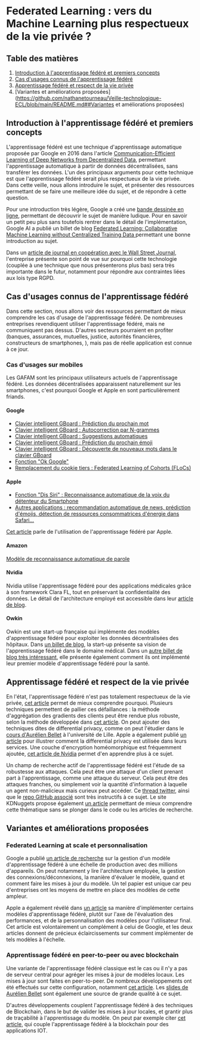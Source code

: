 # Federated Learning : vers du Machine Learning plus respectueux de la vie privée ?

## Table des matières
1. [Introduction à l'apprentissage fédéré et premiers concepts](https://github.com/nathanetourneau/Veille-technologique-ECL/blob/main/README.md#introduction-%C3%A0-lapprentissage-f%C3%A9d%C3%A9r%C3%A9-et-premiers-concepts)
2. [Cas d'usages connus de l'apprentissage fédéré](https://github.com/nathanetourneau/Veille-technologique-ECL/blob/main/README.md#cas-dusages-connus-de-lapprentissage-f%C3%A9d%C3%A9r%C3%A9)
3. [Apprentissage fédéré et respect de la vie privée](https://github.com/nathanetourneau/Veille-technologique-ECL#apprentissage-f%C3%A9d%C3%A9r%C3%A9-et-respect-de-la-vie-priv%C3%A9e)
4. [Variantes et améliorations proposées](https://github.com/nathanetourneau/Veille-technologique-ECL/blob/main/README.md##Variantes et améliorations proposées)

## Introduction à l'apprentissage fédéré et premiers concepts
L'apprentissage fédéré est une technique d'apprentissage automatique proposée par Google en 2016 dans l'article [Communication-Efficient Learning of Deep Networks
from Decentralized Data](http://proceedings.mlr.press/v54/mcmahan17a/mcmahan17a.pdf), permettant l'apprentissage automatique à partir de données décentralisées, sans transférer les données. L'un des principaux arguments pour cette technique est que l'apprentissage fédéré serait plus respectueux de la vie privée. Dans cette veille, nous allons introduire le sujet, et présenter des ressources permettant de se faire une meilleure idée du sujet, et de répondre à cette question.

Pour une introduction très légère, Google a créé une [bande dessinée en ligne](https://federated.withgoogle.com/), permettant de découvrir le sujet de manière ludique. Pour en savoir un petit peu plus sans toutefois rentrer dans le détail de l'implémentation, Google AI a publié un billet de blog [
Federated Learning: Collaborative Machine Learning without Centralized Training Data ](https://ai.googleblog.com/2017/04/federated-learning-collaborative.html) permettant une bonne introduction au sujet.

Dans un [article de journal en coopération avec le Wall Street Journal](https://deloitte.wsj.com/articles/keeping-ai-private-homomorphic-encryption-federated-learning-01644518384), l'entreprise présente son point de vue sur pourquoi cette technologie (couplée à une technique que nous présenterons plus bas) sera très importante dans le futur, notamment pour répondre aux contraintes liées aux lois type RGPD.

## Cas d'usages connus de l'apprentissage fédéré
Dans cette section, nous allons voir des ressources permettant de mieux comprendre les cas d'usage de l'apprentissage fédéré. De nombreuses entreprises revendiquent utiliser l'apprentissage fédéré, mais ne communiquent pas dessus. D'autres secteurs pourraient en profiter (banques, assurances, mutuelles, justice, autorités financières, constructeurs de smartphones, ), mais pas de réelle application est connue à ce jour.

### Cas d'usages sur mobiles
Les GAFAM sont les principaux utilisateurs actuels de l'apprentissage fédéré. Les données décentralisées apparaissent naturellement sur les smartphones, c'est pourquoi Google et Apple en sont particulièrement friands.

#### Google

- [Clavier intelligent GBoard : Prédiction du prochain mot](https://research.google/pubs/pub47586/)
- [Clavier intelligent GBoard : Autocorrection par N-grammes](https://research.google/pubs/pub48709/)
- [Clavier intelligent GBoard : Suggestions automatiques](https://research.google/pubs/pub47655/)
- [Clavier intelligent GBoard : Prédiction du prochain émoji](https://research.google/pubs/pub48270/)
- [Clavier intelligent GBoard : Découverte de nouveaux mots dans le clavier GBoard](https://research.google/pubs/pub49223/)
- [Fonction "Ok Google"](https://research.google/pubs/pub49696/)
- [Remplacement du cookie tiers : Federated Learning of Cohorts (FLoCs)](https://github.com/google/ads-privacy/tree/master/proposals/FLoC)

#### Apple
- [Fonction "Dis Siri" : Reconnaissance automatique de la voix du détenteur du Smartphone](https://machinelearning.apple.com/research/improving-on-device-speaker)
- [Autres applications : recommandation automatique de news, prédiction d'émojis, détection de ressources consommatrices d'énergie dans Safari...](https://machinelearning.apple.com/research/federated-personalization)

[Cet article](https://www.technologyreview.com/2019/12/11/131629/apple-ai-personalizes-siri-federated-learning/) parle de l'utilisation de l'apprentissage fédéré par Apple.

#### Amazon
[Modèle de reconnaissance automatique de parole](https://www.amazon.science/publications/cross-silo-federated-training-in-the-cloud-with-diversity-scaling-and-semi-supervised-learning)

#### Nvidia
Nvidia utilise l'apprentissage fédéré pour des applications médicales grâce à son framework Clara FL, tout en préservant la confidentialité des données. Le détail de l'architecture employé est accessible dans leur [article de blog](https://blogs.nvidia.com/blog/2019/12/01/clara-federated-learning/).

#### Owkin
Owkin est une start-up française qui implémente des modèles d'apprentissage fédéré pour exploiter les données décentralisées des hôpitaux. Dans [un billet de blog](https://owkin.com/publications-and-news/blogs/federated-learning-in-healthcare-the-future-of-collaborative-clinical-and-biomedical-research), la start-up présente sa vision de l'apprentissage fédéré dans le domaine médical. Dans un [autre billet de blog très intéressant](https://owkin.com/publications-and-news/blogs/story-of-the-1st-federated-learning-model-at-owkin), elle présente également comment ils ont implémenté leur premier modèle d'apprentissage fédéré pour la santé.

## Apprentissage fédéré et respect de la vie privée
En l'état, l'apprentissage fédéré n'est pas totalement respectueux de la vie privée, [cet article](https://www.kdnuggets.com/2020/08/breaking-privacy-federated-learning.html) permet de mieux comprendre pourquoi. Plusieurs techniques permettent de pallier ces défaillances : la méthode d'aggrégation des gradients des clients peut être rendue plus robuste, selon la méthode développée dans [cet article](https://research.google/pubs/pub45808/). On peut ajouter des techniques dites de differential privacy, comme on peut l'étudier dans le [cours d'Aurélien Bellet](http://researchers.lille.inria.fr/abellet/teaching/private_machine_learning_course.html) à l'université de Lille. Apple a également publié [un article](https://machinelearning.apple.com/research/learning-with-privacy-at-scale) pour illustrer comment la differential privacy est utilisée dans leurs services. Une couche d'encryption homéomorphique est fréquemment ajoutée, [cet article de Nvidia](https://developer.nvidia.com/blog/federated-learning-with-homomorphic-encryption/) permet d'en apprendre plus à ce sujet.

Un champ de recherche actif de l'apprentissage fédéré est l'étude de sa robustesse aux attaques. Cela peut être une attaque d'un client prenant part à l'apprentissage, comme une attaque du serveur. Cela peut être des attaques franches, ou simplement voir la quantité d'information à laquelle un agent non-malicieux mais curieux peut accéder. Ce [thread twitter](https://twitter.com/jonasgeiping/status/1495803744054910981), ainsi que le [repo GitHub associé](https://github.com/JonasGeiping/breaching) sont très instructifs à ce sujet. Le site KDNuggets propose également [un article](https://www.kdnuggets.com/2020/08/breaking-privacy-federated-learning.html) permettant de mieux comprendre cette thématique sans se plonger dans le code ou les articles de recherche.

## Variantes et améliorations proposées

### Federated Learning at scale et personnalisation
Google a publié [un article de recherche](https://research.google/pubs/pub47976/) sur la gestion d'un modèle d'apprentissage fédéré à une échelle de production avec des millions d'appareils. On peut notamment y lire l'architecture employée, la gestion des connexions/déconnexions, la manière d'évaluer le modèle, quand et comment faire les mises à jour du modèle. Un tel papier est unique car peu d'entreprises ont les moyens de mettre en place des modèles de cette ampleur.

Apple a également révélé dans [un article](https://machinelearning.apple.com/research/federated-personalization) sa manière d'implémenter certains modèles d'apprentissage fédéré, plutôt sur l'axe de l'évaluation des performances, et de la personnalisation des modèles pour l'utilisateur final. Cet article est volontairement un complément à celui de Google, et les deux articles donnent de précieux éclaircissements sur comment implémenter de tels modèles à l'échelle.

### Apprentissage fédéré en peer-to-peer ou avec blockchain
Une variante de l'apprentissage fédéré classique est le cas ou il n'y a pas de serveur central pour agréger les mises à jour de modèles locaux. Les mises à jour sont faites en peer-to-peer. De nombreux développements ont été effectués sur cette configuration, notamment [cet article](https://arxiv.org/abs/1901.11173). Les [slides de Aurélien Bellet](http://researchers.lille.inria.fr/abellet/talks/privacy_preserving_decentralized_machine_learning.pdf) sont également une source de grande qualité à ce sujet.

D'autres développements couplent l'apprentissage fédéré à des techniques de Blockchain, dans le but de valider les mises à jour locales, et grantir plus de traçabilité à l'apprentissage du modèle. On peut par exemple citer [cet article](https://ieeexplore.ieee.org/abstract/document/8843900?casa_token=GddC705-1lcAAAAA:3i-kxCkDRr0dj1ivHwpJ82aY-v2c24AIdVy1j5b7b16GANQbCGoBLA_lvyEeV4CjlyuiZ3kF1xrIfQ), qui couple l'apprentissage fédéré à la blockchain pour des applications IOT.
